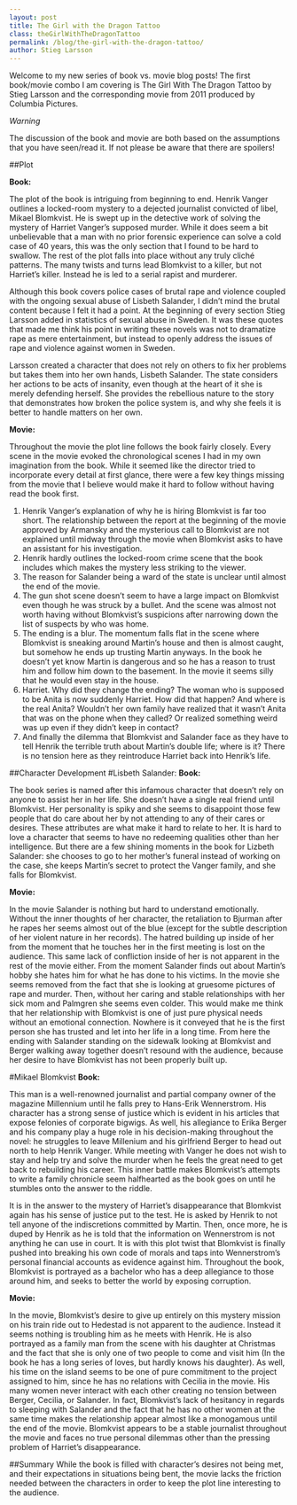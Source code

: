 ```yaml
---
layout: post
title: The Girl with the Dragon Tattoo
class: theGirlWithTheDragonTattoo
permalink: /blog/the-girl-with-the-dragon-tattoo/
author: Stieg Larsson
---
```


Welcome to my new series of book vs. movie blog posts! The first book/movie combo I am covering is The Girl With The Dragon Tattoo by Stieg Larsson and the corresponding movie from 2011 produced by Columbia Pictures. 

*Warning*

The discussion of the book and movie are both based on the assumptions that you have seen/read it. If not please be aware that there are spoilers!


##Plot

**Book:**
 
The plot of the book is intriguing from beginning to end. Henrik Vanger outlines a locked-room mystery to a dejected journalist convicted of libel, Mikael Blomkvist. He is swept up in the detective work of solving the mystery of Harriet Vanger’s supposed murder. While it does seem a bit unbelievable that a man with no prior forensic experience can solve a cold case of 40 years, this was the only section that I found to be hard to swallow. The rest of the plot falls into place without any truly cliché patterns. The many twists and turns lead Blomkvist to a killer, but not Harriet’s killer. Instead he is led to a serial rapist and murderer. 

Although this book covers police cases of brutal rape and violence coupled with the ongoing sexual abuse of Lisbeth Salander, I didn’t mind the brutal content because I felt it had a point. At the beginning of every section Stieg Larsson added in statistics of sexual abuse in Sweden. It was these quotes that made me think his point in writing these novels was not to dramatize rape as mere entertainment, but instead to openly address the issues of rape and violence against women in Sweden. 

Larsson created a character that does not rely on others to fix her problems but takes them into her own hands, Lisbeth Salander. The state considers her actions to be acts of insanity, even though at the heart of it she is merely defending herself. She provides the rebellious nature to the story that demonstrates how broken the police system is, and why she feels it is better to handle matters on her own.

**Movie:**

Throughout the movie the plot line follows the book fairly closely. Every scene in the movie evoked the chronological scenes I had in my own imagination from the book. While it seemed like the director tried to incorporate every detail at first glance, there were a few key things missing from the movie that I believe would make it hard to follow without having read the book first.

1. Henrik Vanger’s explanation of why he is hiring Blomkvist is far too short. The relationship between the report at the beginning of the movie approved by Armansky and the mysterious call to Blomkvist are not explained until midway through the movie when Blomkvist asks to have an assistant for his investigation.
2. Henrik hardly outlines the locked-room crime scene that the book includes which makes the mystery less striking to the viewer.
3.	The reason for Salander being a ward of the state is unclear until almost the end of the movie.
4.	The gun shot scene doesn’t seem to have a large impact on Blomkvist even though he was struck by a bullet. And the scene was almost not worth having without Blomkvist’s suspicions after narrowing down the list of suspects by who was home.
5.	The ending is a blur. The momentum falls flat in the scene where Blomkvist is sneaking around Martin’s house and then is almost caught, but somehow he ends up trusting Martin anyways. In the book he doesn’t yet know Martin is dangerous and so he has a reason to trust him and follow him down to the basement. In the movie it seems silly that he would even stay in the house.
6.	Harriet. Why did they change the ending? The woman who is supposed to be Anita is now suddenly Harriet. How did that happen? And where is the real Anita? Wouldn’t her own family have realized that it wasn’t Anita that was on the phone when they called? Or realized something weird was up even if they didn’t keep in contact?
7.	And finally the dilemma that Blomkvist and Salander face as they have to tell Henrik the terrible truth about Martin’s double life; where is it? There is no tension here as they reintroduce Harriet back into Henrik’s life.

##Character Development
#Lisbeth Salander:
**Book:**

The book series is named after this infamous character that doesn’t rely on anyone to assist her in her life. She doesn’t have a single real friend until Blomkvist. Her personality is spiky and she seems to disappoint those few people that do care about her by not attending to any of their cares or desires. These attributes are what make it hard to relate to her. It is hard to love a character that seems to have no redeeming qualities other than her intelligence. But there are a few shining moments in the book for Lizbeth Salander: she chooses to go to her mother’s funeral instead of working on the case, she keeps Martin’s secret to protect the Vanger family, and she falls for Blomkvist.

**Movie:**

In the movie Salander is nothing but hard to understand emotionally. Without the inner thoughts of her character, the retaliation to Bjurman after he rapes her seems almost out of the blue (except for the subtle description of her violent nature in her records). The hatred building up inside of her from the moment that he touches her in the first meeting is lost on the audience. This same lack of confliction inside of her is not apparent in the rest of the movie either. From the moment Salander finds out about Martin’s hobby she hates him for what he has done to his victims. In the movie she seems removed from the fact that she is looking at gruesome pictures of rape and murder. Then, without her caring and stable relationships with her sick mom and Palmgren she seems even colder. This would make me think that her relationship with Blomkvist is one of just pure physical needs without an emotional connection. Nowhere is it conveyed that he is the first person she has trusted and let into her life in a long time. From here the ending with Salander standing on the sidewalk looking at Blomkvist and Berger walking away together doesn’t resound with the audience, because her desire to have Blomkvist has not been properly built up. 

#Mikael Blomkvist
**Book:**

This man is a well-renowned journalist and partial company owner of the magazine Millennium until he falls prey to Hans-Erik Wennerstrom. His character has a strong sense of justice which is evident in his articles that expose felonies of corporate bigwigs. As well, his allegiance to Erika Berger and his company play a huge role in his decision-making throughout the novel: he struggles to leave Millenium and his girlfriend Berger to head out north to help Henrik Vanger. While meeting with Vanger he does not wish to stay and help try and solve the murder when he feels the great need to get back to rebuilding his career. This inner battle makes Blomkvist’s attempts to write a family chronicle seem halfhearted as the book goes on until he stumbles onto the answer to the riddle.

It is in the answer to the mystery of Harriet’s disappearance that Blomkvist again has his sense of justice put to the test. He is asked by Henrik to not tell anyone of the indiscretions committed by Martin. Then, once more, he is duped by Henrik as he is told that the information on Wennerstrom is not anything he can use in court. It is with this plot twist that Blomkvist is finally pushed into breaking his own code of morals and taps into Wennerstrom’s personal financial accounts as evidence against him. Throughout the book, Blomkvist is portrayed as a bachelor who has a deep allegiance to those around him, and seeks to better the world by exposing corruption.

**Movie:**

In the movie, Blomkvist’s desire to give up entirely on this mystery mission on his train ride out to Hedestad is not apparent to the audience. Instead it seems nothing is troubling him as he meets with Henrik. He is also portrayed as a family man from the scene with his daughter at Christmas and the fact that she is only one of two people to come and visit him (In the book he has a long series of loves, but hardly knows his daughter). As well, his time on the island seems to be one of pure commitment to the project assigned to him, since he has no relations with Cecilia in the movie. His many women never interact with each other creating no tension between Berger, Cecilia, or Salander. In fact, Blomkvist’s lack of hesitancy in regards to sleeping with Salander and the fact that he has no other women at the same time makes the relationship appear almost like a monogamous until the end of the movie. Blomkvist appears to be a stable journalist throughout the movie and faces no true personal dilemmas other than the pressing problem of Harriet’s disappearance.

##Summary
While the book is filled with character’s desires not being met, and their expectations in situations being bent, the movie lacks the friction needed between the characters in order to keep the plot line interesting to the audience. 

